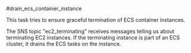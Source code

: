 #drain_ecs_container_instance

This task tries to ensure graceful termination of ECS container instances.

The SNS topic "ec2_terminating" receives messages telling us about terminating
EC2 instances. If the terminating instance is part of an ECS cluster, it
drains the ECS tasks on the instance.